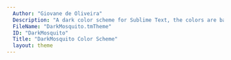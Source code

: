 ```yaml
---
  Author: "Giovane de Oliveira"
  Description: "A dark color scheme for Sublime Text, the colors are based on Google Chrome Dev Tools (Default Dark Theme). https://github.com/Mosquito13/DarkMosquito-Color-Scheme"
  FileName: "DarkMosquito.tmTheme"
  ID: "DarkMosquito"
  Title: "DarkMosquito Color Scheme"
  layout: theme
---
```

  